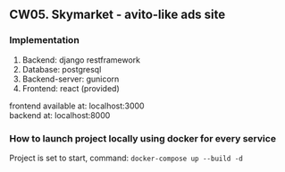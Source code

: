 
## CW05. Skymarket - avito-like ads site

### Implementation

1. Backend: django restframework
2. Database: postgresql 
3. Backend-server: gunicorn
4. Frontend: react (provided)

frontend available at: localhost:3000  
backend at: localhost:8000

### How to launch project locally using docker for every service

Project is set to start, command: `docker-compose up --build -d`


